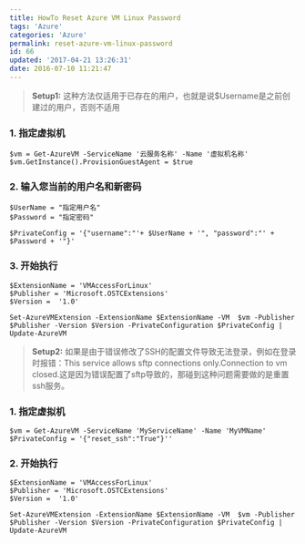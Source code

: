 ```yaml
---
title: HowTo Reset Azure VM Linux Password
tags: 'Azure'
categories: 'Azure'
permalink: reset-azure-vm-linux-password
id: 66
updated: '2017-04-21 13:26:31'
date: 2016-07-10 11:21:47
---
```



>   **Setup1:** 这种方法仅适用于已存在的用户，也就是说$Username是之前创建过的用户，否则不适用

### **1. 指定虚拟机**
```
$vm = Get-AzureVM -ServiceName '云服务名称' -Name '虚拟机名称'
$vm.GetInstance().ProvisionGuestAgent = $true
```
### **2. 输入您当前的用户名和新密码**
```
$UserName = "指定用户名"
$Password = "指定密码"

$PrivateConfig = '{"username":"'+ $UserName + '", "password":"' +  $Password + '"}'
```
### **3. 开始执行**
```
$ExtensionName = 'VMAccessForLinux'
$Publisher = 'Microsoft.OSTCExtensions'
$Version =  '1.0'

Set-AzureVMExtension -ExtensionName $ExtensionName -VM  $vm -Publisher $Publisher -Version $Version -PrivateConfiguration $PrivateConfig | Update-AzureVM

```

> **Setup2:** 如果是由于错误修改了SSH的配置文件导致无法登录，例如在登录时报错：This service allows sftp connections only.Connection to vm closed.这是因为错误配置了sftp导致的，那碰到这种问题需要做的是重置ssh服务。

### **1. 指定虚拟机**
```
$vm = Get-AzureVM -ServiceName 'MyServiceName' -Name 'MyVMName'
$PrivateConfig = '{"reset_ssh":"True"}''
```
### **2. 开始执行**
```
$ExtensionName = 'VMAccessForLinux'
$Publisher = 'Microsoft.OSTCExtensions'
$Version =  '1.0'

Set-AzureVMExtension -ExtensionName $ExtensionName -VM  $vm -Publisher $Publisher -Version $Version -PrivateConfiguration $PrivateConfig | Update-AzureVM
```
